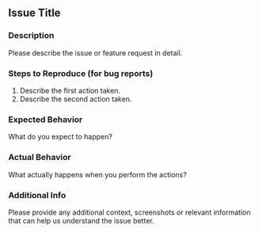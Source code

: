 ## Issue Title

### Description
Please describe the issue or feature request in detail.

### Steps to Reproduce (for bug reports)
1. Describe the first action taken.
2. Describe the second action taken.

### Expected Behavior
What do you expect to happen?

### Actual Behavior
What actually happens when you perform the actions?

### Additional Info
Please provide any additional context, screenshots or relevant information that can help us understand the issue better.